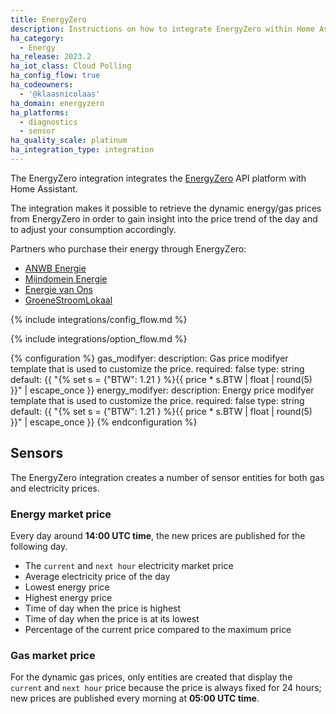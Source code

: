```yaml
---
title: EnergyZero
description: Instructions on how to integrate EnergyZero within Home Assistant.
ha_category:
  - Energy
ha_release: 2023.2
ha_iot_class: Cloud Polling
ha_config_flow: true
ha_codeowners:
  - '@klaasnicolaas'
ha_domain: energyzero
ha_platforms:
  - diagnostics
  - sensor
ha_quality_scale: platinum
ha_integration_type: integration
---
```


The EnergyZero integration integrates the [EnergyZero](https://www.energyzero.nl/) API platform with Home Assistant.

The integration makes it possible to retrieve the dynamic energy/gas prices
from EnergyZero in order to gain insight into the price trend of the day and
to adjust your consumption accordingly.

Partners who purchase their energy through EnergyZero:

- [ANWB Energie](https://www.anwb.nl/huis/energie/anwb-energie)
- [Mijndomein Energie](https://www.mijndomein.nl/energie)
- [Energie van Ons](https://www.energie.vanons.org)
- [GroeneStroomLokaal](https://www.groenestroomlokaal.nl)

{% include integrations/config_flow.md %}

{% include integrations/option_flow.md %}

{% configuration %}
gas_modifyer:
  description: Gas price modifyer template that is used to customize the price.
  required: false
  type: string
  default: {{ "{% set s = {"BTW": 1.21 } %}{{ price * s.BTW | float | round(5) }}" | escape_once }}
energy_modifyer:
  description: Energy price modifyer template that is used to customize the price.
  required: false
  type: string
  default: {{ "{% set s = {"BTW": 1.21 } %}{{ price * s.BTW | float | round(5) }}" | escape_once }}
{% endconfiguration %}

## Sensors

The EnergyZero integration creates a number of sensor entities for both gas and electricity prices.

### Energy market price

Every day around **14:00 UTC time**, the new prices are published for the following day.

- The `current` and `next hour` electricity market price
- Average electricity price of the day
- Lowest energy price
- Highest energy price
- Time of day when the price is highest
- Time of day when the price is at its lowest
- Percentage of the current price compared to the maximum price

### Gas market price

For the dynamic gas prices, only entities are created that display the
`current` and `next hour` price because the price is always fixed for
24 hours; new prices are published every morning at **05:00 UTC time**.
